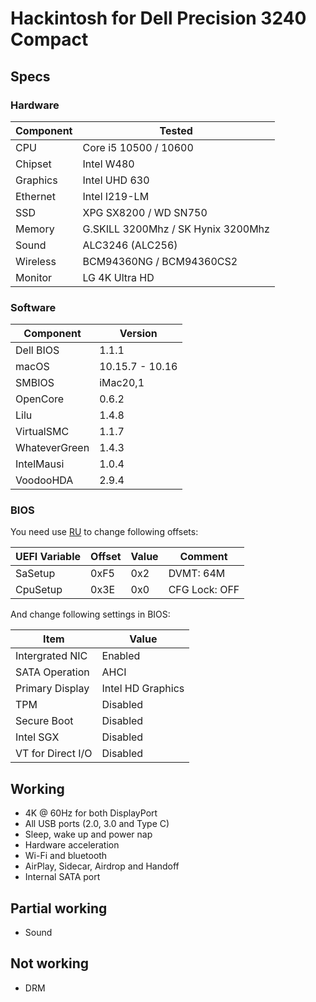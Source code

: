 # Hackintosh for Dell Precision 3240 Compact

## Specs

### Hardware

| Component | Tested                             |
| --------- | ---------------------------------- |
| CPU       | Core i5 10500 / 10600              |
| Chipset   | Intel W480                         |
| Graphics  | Intel UHD 630                      |
| Ethernet  | Intel I219-LM                      |
| SSD       | XPG SX8200 / WD SN750              |
| Memory    | G.SKILL 3200Mhz / SK Hynix 3200Mhz |
| Sound     | ALC3246 (ALC256)                   |
| Wireless  | BCM94360NG / BCM94360CS2           |
| Monitor   | LG 4K Ultra HD                     |

### Software

| Component     | Version |
| ------------- | ------- |
| Dell BIOS     | 1.1.1   |
| macOS         | 10.15.7 - 10.16 |
| SMBIOS        | iMac20,1|
| OpenCore      | 0.6.2   |
| Lilu          | 1.4.8   |
| VirtualSMC    | 1.1.7   |
| WhateverGreen | 1.4.3   |
| IntelMausi    | 1.0.4   |
| VoodooHDA     | 2.9.4   |

### BIOS

You need use [RU](http://ruexe.blogspot.com) to change following offsets:

| UEFI Variable | Offset | Value | Comment       |
| ------------- | ------ | ----- | ------------- |
| SaSetup       | 0xF5   | 0x2   | DVMT: 64M     |
| CpuSetup      | 0x3E   | 0x0   | CFG Lock: OFF |

And change following settings in BIOS:

| Item              | Value             |
| ----------------- | ----------------- |
| Intergrated NIC   | Enabled           |
| SATA Operation    | AHCI              |
| Primary Display   | Intel HD Graphics |
| TPM               | Disabled          |
| Secure Boot       | Disabled          |
| Intel SGX         | Disabled          |
| VT for Direct I/O | Disabled          |

## Working

- 4K @ 60Hz for both DisplayPort
- All USB ports (2.0, 3.0 and Type C)
- Sleep, wake up and power nap
- Hardware acceleration
- Wi-Fi and bluetooth
- AirPlay, Sidecar, Airdrop and Handoff
- Internal SATA port


## Partial working
- Sound

## Not working
- DRM


